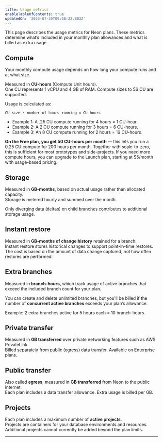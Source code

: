 ```yaml
---
title: Usage metrics
enableTableOfContents: true
updatedOn: '2025-07-30T09:58:22.803Z'
---
```


This page describes the usage metrics for Neon plans. These metrics determine what’s included in your monthly plan allowances and what is billed as extra usage.

## Compute

Your monthly compute usage depends on how long your compute runs and at what size.

Measured in **CU-hours** (Compute Unit hours).  
One CU represents 1 vCPU and 4 GB of RAM. Compute sizes to 56 CU are supported.

Usage is calculated as:

```text
CU size × number of hours running = CU-hours
```

- Example 1: A .25 CU compute running for 4 hours = 1 CU-hour.
- Example 2: A 2 CU compute running for 3 hours = 6 CU-hours.
- Example 3: An 8 CU compute running for 2 hours = 16 CU-hours.

**On the Free plan, you get 50 CU-hours per month** — this lets you run a 0.25 CU compute for 200 hours per month. Together with scale-to-zero, this is sufficient for most prototypes and side-projects. If you need more compute hours, you can upgrade to the Launch plan, starting at $5/month with usage-based pricing.

## Storage

Measured in **GB-months**, based on actual usage rather than allocated capacity.  
Storage is metered hourly and summed over the month.

Only diverging data (deltas) on child branches contributes to additional storage usage.

## Instant restore

Measured in **GB-months of change history** retained for a branch.  
Instant restore stores historical changes to support point-in-time restores. The cost is based on the amount of data change captured, not how often restores are performed.

## Extra branches

Measured in **branch-hours**, which track usage of active branches that exceed the included branch count for your plan.

You can create and delete unlimited branches, but you'll be billed if the number of **concurrent active branches** exceeds your plan’s allowance.

Example: 2 extra branches active for 5 hours each = 10 branch-hours.

## Private transfer

Measured in **GB transferred** over private networking features such as AWS PrivateLink.  
Billed separately from public (egress) data transfer. Available on Enterprise plans.

## Public transfer

Also called **egress**, measured in **GB transferred** from Neon to the public internet.  
Each plan includes a data transfer allowance. Extra usage is billed per GB.

## Projects

Each plan includes a maximum number of **active projects**.  
Projects are containers for your database environments and resources. Additional projects cannot currently be added beyond the plan limits.

---

<NeedHelp/>
